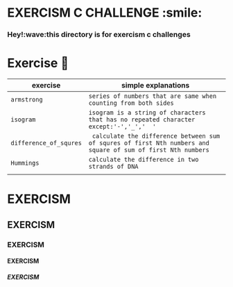 <h1> EXERCISM C CHALLENGE :smile: </h1>
<h3> Hey!:wave:this directory is for exercism c challenges </h3>

# Exercise :page_with_curl:
| exercise			| simple explanations											      |
|-------------------------------|-------------------------------------------------------------------------------------------------------------|
|`armstrong`			|`series of numbers that are same when counting from both sides`			         	      |
|`isogram`			| `isogram is a string of characters that has no repeated character except:'-','_','  '`		      |
|`difference_of_squres`		|` calculate the difference between sum of squres of first Nth numbers and square of sum of first Nth numbers`|
|`Hummings`			| `calculate the difference in two strands of DNA`							      |
|				| 													      |

# EXERCISM
## EXERCISM
### EXERCISM
#### EXERCISM
##### EXERCISM

